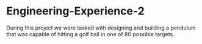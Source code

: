 # Engineering-Experience-2
During this project we were tasked with designing and building a pendulum that was capable of hitting a golf ball in one of 80 possible targets.
